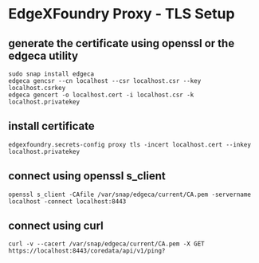 # EdgeXFoundry Proxy - TLS Setup

## generate the certificate using openssl or the edgeca utility

```
sudo snap install edgeca
edgeca gencsr --cn localhost --csr localhost.csr --key localhost.csrkey
edgeca gencert -o localhost.cert -i localhost.csr -k localhost.privatekey
```

## install certificate
```
edgexfoundry.secrets-config proxy tls -incert localhost.cert --inkey localhost.privatekey
```

## connect using openssl s_client
```
openssl s_client -CAfile /var/snap/edgeca/current/CA.pem -servername localhost -connect localhost:8443
```

## connect using curl
```
curl -v --cacert /var/snap/edgeca/current/CA.pem -X GET https://localhost:8443/coredata/api/v1/ping?
```

